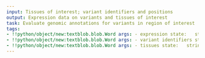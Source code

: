 ```yaml
---
input: Tissues of interest; variant identifiers and positions
output: Expression data on variants and tissues of interest
task: Evaluate genomic annotations for variants in region of interest
tags:
- !!python/object/new:textblob.blob.Word args: - expression state:   string: expression   pos_tag: null
- !!python/object/new:textblob.blob.Word args: - variant identifiers state:   string: variant identifiers   pos_tag: null
- !!python/object/new:textblob.blob.Word args: - tissues state:   string: tissues   pos_tag: null
---
```


